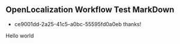 ## OpenLocalization Workflow Test MarkDown
* ce9001dd-2a25-41c5-a0bc-55595fd0a0eb 
thanks!

Hello world